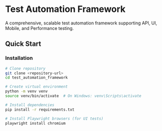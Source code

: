 # Test Automation Framework

A comprehensive, scalable test automation framework supporting API, UI, Mobile, and Performance testing.

## Quick Start

### Installation
```bash
# Clone repository
git clone <repository-url>
cd test_automation_framework

# Create virtual environment
python -m venv venv
source venv/bin/activate  # On Windows: venv\Scripts\activate

# Install dependencies
pip install -r requirements.txt

# Install Playwright browsers (for UI tests)
playwright install chromium